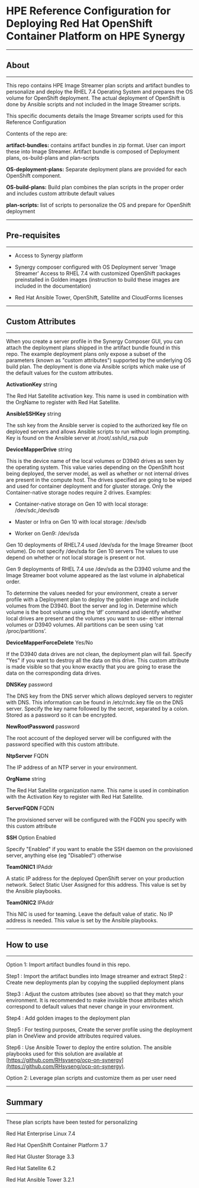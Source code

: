 # HPE Reference Configuration for Deploying Red Hat OpenShift Container Platform on HPE Synergy 
________________________________________
## About ##
________________________________________
This repo contains HPE Image Streamer plan scripts and artifact bundles to personalize and deploy the RHEL 7.4 Operating System and prepares the OS volume for OpenShift deployment.  The actual deployment of OpenShift is done by Ansible scripts and not included in the Image Streamer scripts.

This specific documents details the Image Streamer scripts used for this Reference Configuration

Contents of the repo are:

**artifact-bundles:** contains artifact bundles in zip format. User can import these into Image Streamer.    Artifact bundle is composed of Deployment plans, os-build-plans and plan-scripts

**OS-deployment-plans:** Separate deployment plans are provided for each OpenShift component.

**OS-build-plans:** Build plan combines the plan scripts in the proper order and includes custom attribute default values

**plan-scripts:**  list of scripts to personalize the OS and prepare for OpenShift deployment 

________________________________________
## Pre-requisites ##
________________________________________


- Access to Synergy platform


- Synergy composer configured with OS Deployment server 'Image Streamer'
Access to RHEL 7.4 with customized OpenShift packages preinstalled in Golden images (instruction to build these images are included in the documentation)


- Red Hat Ansible Tower, OpenShift, Satellite and CloudForms licenses
________________________________________
## Custom Attributes ##
________________________________________
When you create a server profile in the Synergy Composer GUI, you can attach the deployment plans shipped in the artifact bundle found in this repo. The example deployment plans only expose a subset of the parameters (known as "custom attributes") supported by the underlying OS build plan. The deployment is done via Ansible scripts which make use of the default values for the custom attributes. 

**ActivationKey**	string


  The Red Hat Satellite activation key.  This name is used in combination with the OrgName to register with Red Hat Satellite.  

**AnsibleSSHKey**	string

The ssh key from the Ansible server is copied to the authorized key file on deployed servers and 
allows Ansible scripts to run without login prompting.  Key is found on the Ansible server at /root/.ssh/id_rsa.pub

	
**DeviceMapperDrive**  string

This is the device name of the local volumes or D3940 drives as seen by the operating
	system. This value varies depending on the OpenShift host being deployed, the server model, as well as whether or not internal drives are present in the compute host.  The drives specified are going to be wiped and used for container deployment and for gluster storage.  Only the Container-native storage nodes require 2 drives.  Examples:

 


- Container-native storage on Gen 10 with local storage:  /dev/sdc,/dev/sdb



- Master or Infra on Gen 10 with local storage: /dev/sdb



- Worker on Gen9: /dev/sda

Gen 10 deployments of RHEL7.4 used /dev/sda for the Image Streamer (boot volume). Do not specify /dev/sda for Gen 10 servers  The values to use depend on whether or not local storage is present or not.

Gen 9 deployments of RHEL 7.4 use /dev/sda as the D3940 volume and the Image Streamer boot volume appeared as the last volume in alphabetical order.  

To determine the values needed for your environment, create a server profile with a Deployment plan to deploy the golden image and include volumes from the D3940.  Boot the server and log in. Determine which volume is the boot volume using the ‘df’ command and identify whether local drives are present and the volumes you want to use- either internal volumes or D3940 volumes. All partitions can be seen using ‘cat /proc/partitions’. 

**DeviceMapperForceDelete**  Yes/No

If the D3940 data drives are not clean, the deployment plan will fail. Specify "Yes" if you want to destroy all the data on this drive. This custom attribute is made visible so that you know exactly that you are going to erase the data on the corresponding data drives.

**DNSKey**  password

The DNS key from the DNS server which allows deployed servers to register with DNS. This information can be found in /etc/rndc.key file on the DNS server.  Specify the key name followed by the secret, separated by a colon.	Stored as a password so it can be encrypted. 
	
**NewRootPassword**  password

The root account of the deployed server will be configured with the password specified with this custom attribute.
	
**NtpServer**	FQDN

The IP address of an NTP server in your environment. 

**OrgName**  string

The Red Hat Satellite organization name.  This name is used in combination with the Activation Key to register with Red Hat Satellite.  
	
**ServerFQDN**	FQDN	

The provisioned server will be configured with the FQDN you specify with this custom attribute
	
**SSH**	Option	Enabled

Specify "Enabled" if you want to enable the SSH daemon on the provisioned server, anything else (eg "Disabled") otherwise
	
**Team0NIC1**	 IPAddr

A static IP address for the deployed OpenShift server on your production network. Select Static User Assigned for this address. This value is set by the Ansible playbooks.

**Team0NIC2**	 IPAddr

This NIC is used for teaming. Leave the default value of static. No IP address is needed.  This value is set by the Ansible playbooks.

________________________________________
## How to use ##
________________________________________
Option 1: Import artifact bundles found in this repo.

Step1 : Import the artifact bundles into Image streamer and extract
Step2 : Create new deployments plan by copying  the supplied deployment plans 

Step3 : Adjust the custom attributes (see above) so that they match your environment. It is recommended to make invisible those attributes which correspond to default values that never change in your environment.

Step4 : Add golden images to the deployment plan

Step5 : For testing purposes, Create the server profile using the deployment plan in OneView and provide attributes required values.
 
Step6 : Use Ansible Tower to deploy the entire solution.  The ansible playbooks used for this solution are available at [https://github.com/RHsyseng/ocp-on-synergy](https://github.com/RHsyseng/ocp-on-synergy).

Option 2: Leverage plan scripts and customize them as per user need
________________________________________
## Summary ##
________________________________________
These plan scripts have been tested for personalizing

Red Hat Enterprise Linux 7.4

Red Hat OpenShift Container Platform 3.7

Red Hat Gluster Storage 3.3

Red Hat Satellite 6.2

Red Hat Ansible Tower 3.2.1


